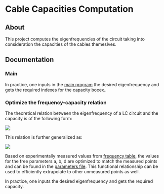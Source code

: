 Cable Capacities Computation
============================

## About

This project computes the eigenfrequencies of the circuit taking into consideration the capacities of the cables 
themeslves.


## Documentation

### Main
In practice, one inputs in the [main program](main.py) the desired eigenfrequency and gets the required indexes for the capacity bocex..


### Optimize the frequency-capacity relation

The theoretical relation between the eigenfrequency of a LC circuit and the capacity is of the following form:

<img src="https://render.githubusercontent.com/render/math?math=f_{eigen}(C) = \dfrac{1}{2\pi \sqrt{L}}\dfrac{1}{\sqrt{C}}">

This relation is further generalized as:

<img src="https://render.githubusercontent.com/render/math?math=\dfrac{1}{\sqrt{C}} = C^{-\frac{1}{2}} \approx a ( C \perp b)^{-n} \perp d">

Based on experimentally measured values from [frequency table](data/freq_table_editted.ods), the values for the free 
parameters a, b, d are optimized to match the measured points and can be found in the [parameters file](scripts/parameters.py).
This functional relationship can be used to  efficiently extrapolate to other unmeasured points as well.

In practice, one inputs the desired eigenfrequency and gets the required capacity.
